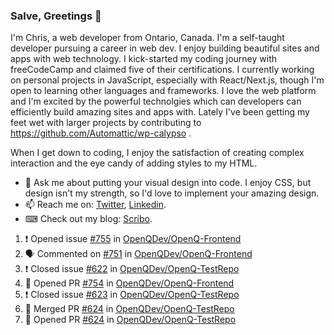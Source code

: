 ### Salve, Greetings 👋

I'm Chris, a web developer from Ontario, Canada. I'm a self-taught developer pursuing a career in web dev. I enjoy building beautiful sites and apps with web technology.
I kick-started my coding journey with freeCodeCamp and claimed five of their certifications.  I currently working on personal projects in JavaScript, especially with React/Next.js, though I'm open to learning other languages and frameworks. I love the web platform and I'm excited by the powerful technolgies which can developers can efficiently build amazing sites and apps with. Lately I've been getting my feet wet with larger projects by contributing to https://github.com/Automattic/wp-calypso .

When I get down to coding, I enjoy the satisfaction of creating complex interaction and the eye candy of adding styles to my HTML. 

- 💬 Ask me about putting your visual design into code. I enjoy CSS, but design isn't my strength, so I'd love to implement your amazing design.
- 📫 Reach me on: [Twitter](https://twitter.com/Christo28120856), [Linkedin](https://www.linkedin.com/in/christopher-stevers-07b9a5204/).
- ⌨ Check out my blog: [Scribo](https://christopherstevers.cf).
<!--
**Christopher-Stevers/Christopher-Stevers** is a ✨ _special_ ✨ repository because its `README.md` (this file) appears on your GitHub profile.

Here are some ideas to get you started:

- 🔭 I’m currently working on ...
- 🌱 I’m currently learning ...
- 👯 I’m looking to collaborate on ...
- 🤔 I’m looking for help with ...
- 😄 Pronouns: ...
- ⚡ Fun fact: ...
-->

<!--START_SECTION:activity-->
1. ❗️ Opened issue [#755](https://github.com/OpenQDev/OpenQ-Frontend/issues/755) in [OpenQDev/OpenQ-Frontend](https://github.com/OpenQDev/OpenQ-Frontend)
2. 🗣 Commented on [#751](https://github.com/OpenQDev/OpenQ-Frontend/issues/751) in [OpenQDev/OpenQ-Frontend](https://github.com/OpenQDev/OpenQ-Frontend)
3. ❗️ Closed issue [#622](https://github.com/OpenQDev/OpenQ-TestRepo/issues/622) in [OpenQDev/OpenQ-TestRepo](https://github.com/OpenQDev/OpenQ-TestRepo)
4. 💪 Opened PR [#754](https://github.com/OpenQDev/OpenQ-Frontend/pull/754) in [OpenQDev/OpenQ-Frontend](https://github.com/OpenQDev/OpenQ-Frontend)
5. ❗️ Closed issue [#623](https://github.com/OpenQDev/OpenQ-TestRepo/issues/623) in [OpenQDev/OpenQ-TestRepo](https://github.com/OpenQDev/OpenQ-TestRepo)
6. 🎉 Merged PR [#624](https://github.com/OpenQDev/OpenQ-TestRepo/pull/624) in [OpenQDev/OpenQ-TestRepo](https://github.com/OpenQDev/OpenQ-TestRepo)
7. 💪 Opened PR [#624](https://github.com/OpenQDev/OpenQ-TestRepo/pull/624) in [OpenQDev/OpenQ-TestRepo](https://github.com/OpenQDev/OpenQ-TestRepo)
<!--END_SECTION:activity-->
